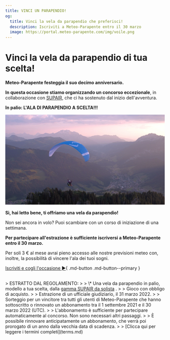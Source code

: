 ```yaml
---
title: VINCI UN PARAPENDIO!
og:
  title: Vinci la vela da parapendio che preferisci!
  description: Iscriviti a Meteo-Parapente entro il 30 marzo
  image: https://portal.meteo-parapente.com/img/voile.png
---
```

# Vinci la vela da parapendio di tua scelta!

**Meteo-Parapente festeggia il suo decimo anniversario.**

**In questa occasione stiamo organizzando un concorso eccezionale**, in collaborazione con <a href="https://www.supair.com" target="_blank">SUPAIR</a>, che ci ha sostenuto dal inizio dell'avventura.

**In palio: L'ALA DI PARAPENDIO A SCELTA!!!**

![](/img/voile.png)

**Sì, hai letto bene, ti offriamo una vela da parapendio!**

Non sei ancora in volo? Puoi scambiare con un corso di iniziazione di una settimana.

**Per partecipare all'estrazione è sufficiente iscriversi a Meteo-Parapente entro il 30 marzo.**

Per soli 3 € al mese avrai pieno accesso alle nostre previsioni meteo con, inoltre, la possibilità di vincere l'ala dei tuoi sogni.

[Iscriviti e cogli l'occasione ►](../users/contribute.md){ .md-button .md-button--primary }

<br>
<h>
> ESTRATTO DAL REGOLAMENTO:
>
> \* Una vela da parapendio in palio, modello a tua scelta, dalla <a href="https://www.supair.com/voiles/#category_id_160" target="_blank">gamma SUPAIR da solista</a> .
>
> Gioco con obbligo di acquisto.
>
> Estrazione di un ufficiale giudiziario, il 31 marzo 2022.
>
> Sorteggio per un vincitore tra tutti gli utenti di Meteo-Parapente che hanno sottoscritto o rinnovato un abbonamento tra il 1 settembre 2021 e il 30 marzo 2022 (UTC).
>
> L'abbonamento è sufficiente per partecipare automaticamente al concorso. Non sono necessari altri passaggi.
>
> È possibile rinnovare anticipatamente un abbonamento, che verrà poi prorogato di un anno dalla vecchia data di scadenza.
>
> [Clicca qui per leggere i termini completi](terms.md)